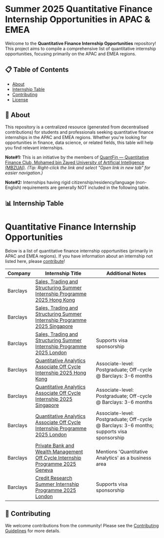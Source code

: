 # Summer 2025 Quantitative Finance Internship Opportunities in APAC & EMEA

Welcome to the **Quantitative Finance Internship Opportunities** repository! This project aims to compile a comprehensive list of quantitative internship opportunities, focusing primarily on the APAC and EMEA regions.

## 📋 Table of Contents
- [About](#about)
- [Internship Table](#internship-table)
- [Contributing](#contributing)
- [License](#license)

## 🌟 About

This repository is a centralized resource (generated from decentralised contributions) for students and professionals seeking quantitative finance internships in the APAC and EMEA regions. Whether you're looking for opportunities in finance, data science, or related fields, this table will help you find relevant internships.

**Note#1:** This is an initiative by the members of [QuantFin — Quantitative Finance Club, Mohamed bin Zayed University of Artificial Intelligence (MBZUAI)](https://www.thequantfin.com/). *(Tip: Right-click the link and select "Open link in new tab" for easier navigation.)*

**Note#2:** Internships having rigid citizenship/residency/language (non-English) requirements are generally NOT included in the following table.

## 📊 Internship Table

# Quantitative Finance Internship Opportunities

Below is a list of quantitative finance internship opportunities (primarily in APAC and EMEA regions). If you have information about an internship not listed here, please [contribute](#contributing)!

| **Company**          | **Internship Title**   | **Additional Notes**            |
|----------------------|------------------------|---------------------------------|
| Barclays    | [Sales, Trading and Structuring Summer Internship Programme 2025 Hong Kong](https://search.jobs.barclays/job/hong-kong/sales-trading-and-structuring-summer-internship-programme-2025-hong-kong/13015/68267852816) |                  |
| Barclays    | [Sales, Trading and Structuring Summer Internship Programme 2025 Singapore](https://search.jobs.barclays/job/singapore/sales-trading-and-structuring-summer-internship-programme-2025-singapore/13015/68267838288) |                 |
| Barclays    | [Sales, Trading and Structuring Summer Internship Programme 2025 London](https://search.jobs.barclays/job/london/sales-trading-and-structuring-summer-internship-programme-2025-london/13015/69473753824) | Supports visa sponsorship                |
| Barclays    | [Quantitative Analytics Associate Off Cycle Internship 2025 Hong Kong](https://search.jobs.barclays/job/hong-kong/quantitative-analytics-associate-off-cycle-internship-2025-hong-kong/13015/69192544912) | Associate-level: Postgraduate; Off-cycle @ Barclays: 3-6 months                |
| Barclays    | [Quantitative Analytics Associate Off Cycle Internship 2025 Singapore](https://search.jobs.barclays/job/singapore/quantitative-analytics-associate-off-cycle-internship-2025-singapore/13015/69192544800) | Associate-level: Postgraduate; Off-cycle @ Barclays: 3-6 months                |
| Barclays    | [Quantitative Analytics Associate Off Cycle Internship Programme 2025 London](https://search.jobs.barclays/job/london/quantitative-analytics-associate-off-cycle-internship-programme-2025-london/13015/69632947296) | Associate-level: Postgraduate; Off-cycle @ Barclays: 3-6 months; supports visa sponsorship                |
| Barclays    | [Private Bank and Wealth Management Off Cycle Internship Programme 2025 Geneva](https://search.jobs.barclays/job/geneva/private-bank-and-wealth-management-off-cycle-internship-programme-2025-geneva/13015/69816252992) | Mentions 'Quantitative Analytics' as a business area                |
| Barclays    | [Credit Research Summer Internship Programme 2025 London](https://search.jobs.barclays/job/london/credit-research-summer-internship-programme-2025-london/13015/69486746384#anchor-description) | Supports visa sponsorship             |

## 🤝 Contributing

We welcome contributions from the community! Please see the [Contributing Guidelines](CONTRIBUTING.md) for more details.
